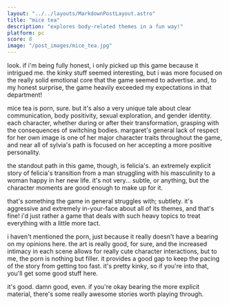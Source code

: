 ```yaml
---
layout: "../../layouts/MarkdownPostLayout.astro"
title: "mice tea"
description: "explores body-related themes in a fun way!"
platform: pc
score: 8
image: "/post_images/mice_tea.jpg"
---
```

look. if i'm being fully honest, i only picked up this game because it intrigued me. the kinky stuff seemed interesting, but i was more focused on the really solid emotional core that the game seemed to advertise. and, to my honest surprise, the game heavily exceeded my expectations in that department!

mice tea is porn, sure. but it's also a very unique tale about clear communication, body positivity, sexual exploration, and gender identity. each character, whether during or after their transformation, grasping with the consequences of switching bodies. margaret's general lack of respect for her own image is one of her major character traits throughout the game, and near all of sylvia's path is focused on her accepting a more positive personality.

the standout path in this game, though, is felicia's. an extremely explicit story of felicia's transition from a man struggling with his masculinity to a woman happy in her new life. it's not very... subtle, or anything, but the character moments are good enough to make up for it.

that's something the game in general struggles with; subtlety. it's aggressive and extremely in-your-face about all of its themes, and that's fine! i'd just rather a game that deals with such heavy topics to treat everything with a little more tact.

i haven't mentioned the porn, just because it really doesn't have a bearing on my opinions here. the art is really good, for sure, and the increased intimacy in each scene allows for really cute character interactions, but to me, the porn is nothing but filler. it provides a good gap to keep the pacing of the story from getting too fast. it's pretty kinky, so if you're into that, you'll get some good stuff here.

it's good. damn good, even. if you're okay bearing the more explicit material, there's some really awesome stories worth playing through.